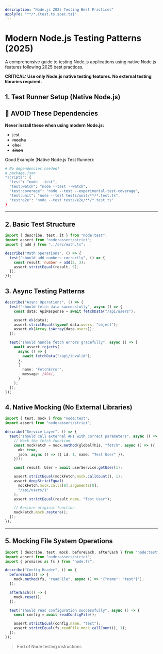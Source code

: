 ```yaml
---
description: "Node.js 2025 Testing Best Practices"
applyTo: "**/*.{test.ts,spec.ts}"
---
```


# Modern Node.js Testing Patterns (2025)

A comprehensive guide to testing Node.js applications using native Node.js features following 2025 best practices.

**CRITICAL: Use only Node.js native testing features. No external testing libraries required.**

## 1. Test Runner Setup (Native Node.js)

## 🚫 AVOID These Dependencies

**Never install these when using modern Node.js:**

- ~~jest~~
- ~~mocha~~
- ~~chai~~
- ~~sinon~~


Good Example (Native Node.js Test Runner):

```bash
# No dependencies needed!
# package.json
"scripts": {
  "test": "node --test",
  "test:watch": "node --test --watch",
  "test:coverage": "node --test --experimental-test-coverage",
  "test:unit": "node --test tests/unit/**/*.test.ts",
  "test:e2e": "node --test tests/e2e/**/*.test.ts"
}
```

---

## 2. Basic Test Structure

```ts
import { describe, test, it } from "node:test";
import assert from "node:assert/strict";
import { add } from "../src/math.ts";

describe("Math operations", () => {
  test("should add numbers correctly", () => {
    const result: number = add(2, 3);
    assert.strictEqual(result, 5);
  });
});
```

## 3. Async Testing Patterns

```ts
describe("Async Operations", () => {
  test("should fetch data successfully", async () => {
    const data: ApiResponse = await fetchData("/api/users");

    assert.ok(data);
    assert.strictEqual(typeof data.users, "object");
    assert.ok(Array.isArray(data.users));
  });

  test("should handle fetch errors gracefully", async () => {
    await assert.rejects(
      async () => {
        await fetchData("/api/invalid");
      },
      {
        name: "FetchError",
        message: /404/,
      }
    );
  });
});
```

## 4. Native Mocking (No External Libraries)

```ts
import { test, mock } from "node:test";
import assert from "node:assert/strict";

describe("Service Layer", () => {
  test("should call external API with correct parameters", async () => {
    // Mock the fetch function
    const mockFetch = mock.method(globalThis, "fetch", async () => ({
      ok: true,
      json: async () => ({ id: 1, name: "Test User" }),
    }));

    const result: User = await userService.getUser(1);

    assert.strictEqual(mockFetch.mock.callCount(), 1);
    assert.deepStrictEqual(
      mockFetch.mock.calls[0].arguments[0],
      "/api/users/1"
    );
    assert.strictEqual(result.name, "Test User");

    // Restore original function
    mockFetch.mock.restore();
  });
});
```
  ---

## 5. Mocking File System Operations

```ts
import { describe, test, mock, beforeEach, afterEach } from "node:test";
import assert from "node:assert/strict";
import { promises as fs } from "node:fs";

describe("Config Reader", () => {
  beforeEach(() => {
    mock.method(fs, "readFile", async () => '{"name": "test"}');
  });

  afterEach(() => {
    mock.reset();
  });

  test("should read configuration successfully", async () => {
    const config = await readConfigFile();

    assert.strictEqual(config.name, "test");
    assert.strictEqual(fs.readFile.mock.callCount(), 1);
  });
});
```
> End of Node testing instructions